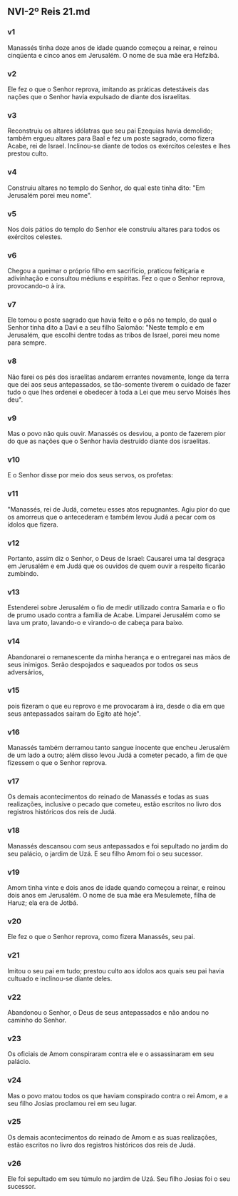 ## NVI-2º Reis 21.md
### v1
 Manassés tinha doze anos de idade quando começou a reinar, e reinou cinqüenta e cinco anos em Jerusalém. O nome de sua mãe era Hefzibá.
### v2
 Ele fez o que o Senhor reprova, imitando as práticas detestáveis das nações que o Senhor havia expulsado de diante dos israelitas.
### v3
 Reconstruiu os altares idólatras que seu pai Ezequias havia demolido; também ergueu altares para Baal e fez um poste sagrado, como fizera Acabe, rei de Israel. Inclinou-se diante de todos os exércitos celestes e lhes prestou culto.
### v4
 Construiu altares no templo do Senhor, do qual este tinha dito: "Em Jerusalém porei meu nome".
### v5
 Nos dois pátios do templo do Senhor ele construiu altares para todos os exércitos celestes.
### v6
 Chegou a queimar o próprio filho em sacrifício, praticou feitiçaria e adivinhação e consultou médiuns e espíritas. Fez o que o Senhor reprova, provocando-o à ira.
### v7
 Ele tomou o poste sagrado que havia feito e o pôs no templo, do qual o Senhor tinha dito a Davi e a seu filho Salomão: "Neste templo e em Jerusalém, que escolhi dentre todas as tribos de Israel, porei meu nome para sempre.
### v8
 Não farei os pés dos israelitas andarem errantes novamente, longe da terra que dei aos seus antepassados, se tão-somente tiverem o cuidado de fazer tudo o que lhes ordenei e obedecer à toda a Lei que meu servo Moisés lhes deu".
### v9
 Mas o povo não quis ouvir. Manassés os desviou, a ponto de fazerem pior do que as nações que o Senhor havia destruído diante dos israelitas.
### v10
 E o Senhor disse por meio dos seus servos, os profetas:
### v11
 "Manassés, rei de Judá, cometeu esses atos repugnantes. Agiu pior do que os amorreus que o antecederam e também levou Judá a pecar com os ídolos que fizera.
### v12
 Portanto, assim diz o Senhor, o Deus de Israel: Causarei uma tal desgraça em Jerusalém e em Judá que os ouvidos de quem ouvir a respeito ficarão zumbindo.
### v13
 Estenderei sobre Jerusalém o fio de medir utilizado contra Samaria e o fio de prumo usado contra a família de Acabe. Limparei Jerusalém como se lava um prato, lavando-o e virando-o de cabeça para baixo.
### v14
 Abandonarei o remanescente da minha herança e o entregarei nas mãos de seus inimigos. Serão despojados e saqueados por todos os seus adversários,
### v15
 pois fizeram o que eu reprovo e me provocaram à ira, desde o dia em que seus antepassados saíram do Egito até hoje".
### v16
 Manassés também derramou tanto sangue inocente que encheu Jerusalém de um lado a outro; além disso levou Judá a cometer pecado, a fim de que fizessem o que o Senhor reprova.
### v17
 Os demais acontecimentos do reinado de Manassés e todas as suas realizações, inclusive o pecado que cometeu, estão escritos no livro dos registros históricos dos reis de Judá.
### v18
 Manassés descansou com seus antepassados e foi sepultado no jardim do seu palácio, o jardim de Uzá. E seu filho Amom foi o seu sucessor.
### v19
 Amom tinha vinte e dois anos de idade quando começou a reinar, e reinou dois anos em Jerusalém. O nome de sua mãe era Mesulemete, filha de Haruz; ela era de Jotbá.
### v20
 Ele fez o que o Senhor reprova, como fizera Manassés, seu pai.
### v21
 Imitou o seu pai em tudo; prestou culto aos ídolos aos quais seu pai havia cultuado e inclinou-se diante deles.
### v22
 Abandonou o Senhor, o Deus de seus antepassados e não andou no caminho do Senhor.
### v23
 Os oficiais de Amom conspiraram contra ele e o assassinaram em seu palácio.
### v24
 Mas o povo matou todos os que haviam conspirado contra o rei Amom, e a seu filho Josias proclamou rei em seu lugar.
### v25
 Os demais acontecimentos do reinado de Amom e as suas realizações, estão escritos no livro dos registros históricos dos reis de Judá.
### v26
 Ele foi sepultado em seu túmulo no jardim de Uzá. Seu filho Josias foi o seu sucessor.
